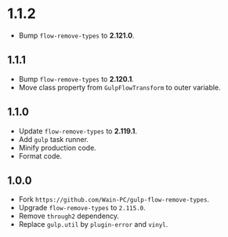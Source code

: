 # 1.1.2

- Bump `flow-remove-types` to **2.121.0**.

## 1.1.1

- Bump `flow-remove-types` to **2.120.1**.
- Move class property from `GulpFlowTransform` to outer variable.

## 1.1.0

- Update `flow-remove-types` to **2.119.1**.
- Add `gulp` task runner.
- Minify production code.
- Format code.

## 1.0.0

- Fork `https://github.com/Wain-PC/gulp-flow-remove-types`.
- Upgrade `flow-remove-types` to `2.115.0`.
- Remove `through2` dependency.
- Replace `gulp.util` by `plugin-error` and `vinyl`.
